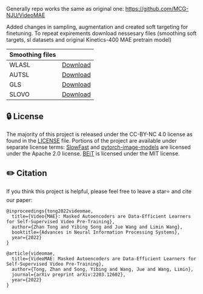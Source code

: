 Generally repo works the same as original one: https://github.com/MCG-NJU/VideoMAE

Added changes in sampling, augmentation and created soft targeting for finetuning. To repeat expirements download nessesary files (smoothing soft targets, sl datasets and original Kinetics-400 MAE pretrain model)


| Smoothing files |                                    |
|-----------------|------------------------------------|
| WLASL           | [Download](https://sc.link/BPmnu)  |
| AUTSL           | [Download](https://sc.link/vxiV9)  |
| GLS             | [Download](https://sc.link/rwHk0)  |
| SLOVO           | [Download](https://sc.link/UjohL)  |





## 🔒 License

The majority of this project is released under the CC-BY-NC 4.0 license as found in the [LICENSE](https://github.com/MCG-NJU/VideoMAE/blob/main/LICENSE) file. Portions of the project are available under separate license terms: [SlowFast](https://github.com/facebookresearch/SlowFast) and [pytorch-image-models](https://github.com/rwightman/pytorch-image-models) are licensed under the Apache 2.0 license. [BEiT](https://github.com/microsoft/unilm/tree/master/beit) is licensed under the MIT license.

## ✏️ Citation

If you think this project is helpful, please feel free to leave a star⭐️ and cite our paper:

```
@inproceedings{tong2022videomae,
  title={Video{MAE}: Masked Autoencoders are Data-Efficient Learners for Self-Supervised Video Pre-Training},
  author={Zhan Tong and Yibing Song and Jue Wang and Limin Wang},
  booktitle={Advances in Neural Information Processing Systems},
  year={2022}
}

@article{videomae,
  title={VideoMAE: Masked Autoencoders are Data-Efficient Learners for Self-Supervised Video Pre-Training},
  author={Tong, Zhan and Song, Yibing and Wang, Jue and Wang, Limin},
  journal={arXiv preprint arXiv:2203.12602},
  year={2022}
}
```
